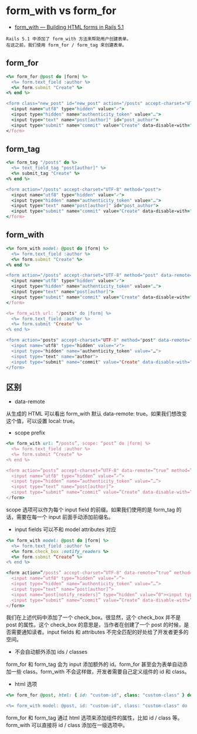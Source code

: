 # form_with vs form_for

- [form_with — Building HTML forms in Rails 5.1](https://medium.com/@tinchorb/form-with-building-html-forms-in-rails-5-1-f30bd60ef52d#:~:text=The%20difference%20between%20form_for%20and,while%20the%20latter%20does%20not.&text=Clearly%2C%20both%20ways%20of%20building,url%20for%20building%20the%20form.)

```
Rails 5.1 中添加了 form_with 方法来帮助用户创建表单。
在这之前，我们使用 form_for / form_tag 来创建表单。
```

## form_for

```ruby
<%= form_for @post do |form| %>
  <%= form.text_field :author %>
  <%= form.submit "Create" %>
<% end %>

<form class="new_post" id="new_post" action="/posts" accept-charset="UTF-8" method="post">
  <input name="utf8" type="hidden" value="✓">
  <input type="hidden" name="authenticity_token" value="…">
  <input type="text" name="post[author]" id="post_author">
  <input type="submit" name="commit" value="Create" data-disable-with="Create">
</form>
```

## form_tag

```ruby
<%= form_tag "/posts" do %>
  <%= text_field_tag "post[author]" %>
  <%= submit_tag "Create" %>
<% end %>

<form action="/posts" accept-charset="UTF-8" method="post">
  <input name="utf8" type="hidden" value="✓">
  <input type="hidden" name="authenticity_token" value="…">
  <input type="text" name="post[author]" id="post_author">
  <input type="submit" name="commit" value="Create" data-disable-with="Create">
</form>
```

## form_with

```ruby
<%= form_with model: @post do |form| %>
  <%= form.text_field :author %>
  <%= form.submit "Create" %>
<% end %>

<form action="/posts" accept-charset="UTF-8" method="post" data-remote="true">
  <input name="utf8" type="hidden" value="✓">
  <input type="hidden" name="authenticity_token" value="…">
  <input type="text" name="post[author]">
  <input type="submit" name="commit" value="Create" data-disable-with="Create">
</form>

<%= form_with url: "/posts" do |form| %>
  <%= form.text_field :author %>
  <%= form.submit "Create" %>
<% end %>

<form action="posts" accept-charset="UTF-8" method="post" data-remote="true">
  <input name="utf8" type="hidden" value="✓">
  <input type="hidden" name="authenticity_token" value="…">
  <input type="text" name="author">
  <input type="submit" name="commit" value="Create" data-disable-with="Create">
</form>
```

## 区别

- data-remote

从生成的 HTML 可以看出 form_with 默认 data-remote: true。如果我们想改变这个值，可以设置 local: true。

- scope prefix

```ruby
<%= form_with url: “/posts”, scope: “post” do |form| %>
  <%= form.text_field :author %>
  <%= form.submit “Create” %>
<% end %>

<form action=”posts” accept-charset=”UTF-8" data-remote=”true” method=”post”>
  <input name=”utf8" type=”hidden” value=”✓”>
  <input type=”hidden” name=”authenticity_token” value=”…”>
  <input type=”text” name=”post[author]”>
  <input type=”submit” name=”commit” value=”Create” data-disable-with=”Create”>
</form>
```

scope 选项可以作为每个 input field 的前缀。如果我们使用的是 form_tag 的话，需要在每一个 input 前面手动添加前缀名。

- input fields 可以不和 model attributes 对应

```ruby
<%= form_with model: @post do |form| %>
  <%= form.text_field :author %>
  <%= form.check_box :notify_readers %>
  <%= form.submit “Create” %>
<% end %>

<form action=”/posts” accept-charset=”UTF-8" data-remote=”true” method=”post”>
  <input name=”utf8" type=”hidden” value=”✓”>
  <input type=”hidden” name=”authenticity_token” value=”…”>
  <input type=”text” name=”post[author]”>
  <input name=”post[notify_readers]” type=”hidden” value=”0"><input type=”checkbox” value=”1" name=”post[notify_readers]”>
  <input type=”submit” name=”commit” value=”Create” data-disable-with=”Create”>
</form>
```

我们在上述代码中添加了一个 check_box。很显然，这个 check_box 并不是 post 的属性。这个 check_box 的意思是，当作者在创建了一个 post 的时候，是否需要通知读者。input fields 和 attributes 不完全匹配的好处给了开发者更多的空间。

- 不会自动额外添加 ids / classes

form_for 和 form_tag 会为 input 添加额外的 id。form_for 甚至会为表单自动添加一些 class。form_with 不会这样做，开发者需要自己定义组件的 id 和 class。

- html 选项

```ruby
<%= form_for @post, html: { id: "custom-id", class: "custom-class" } do |form| %>

<%= form_with model: @post, id: "custom-id", class: "custom-class" do |form| %>
```

form_for 和 form_tag 通过 html 选项来添加组件的属性，比如 id / class 等。form_with 可以直接将 id / class 添加在一级选项中。
